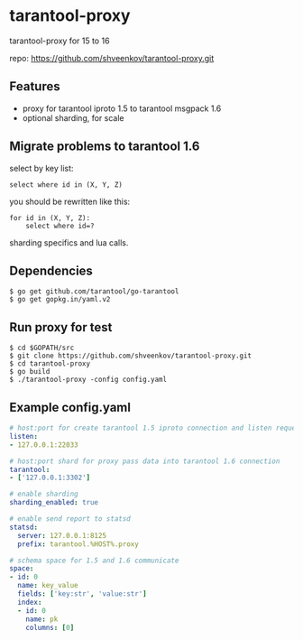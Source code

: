 # tarantool-proxy
tarantool-proxy for 15 to 16

repo: https://github.com/shveenkov/tarantool-proxy.git

## Features

* proxy for tarantool iproto 1.5 to tarantool msgpack 1.6
* optional sharding, for scale

## Migrate problems to tarantool 1.6
select by key list:
```
select where id in (X, Y, Z)
```

you should be rewritten like this:
```
for id in (X, Y, Z):
    select where id=?
```

sharding specifics and lua calls.

## Dependencies
```
$ go get github.com/tarantool/go-tarantool
$ go get gopkg.in/yaml.v2
```

## Run proxy for test
```
$ cd $GOPATH/src
$ git clone https://github.com/shveenkov/tarantool-proxy.git
$ cd tarantool-proxy
$ go build
$ ./tarantool-proxy -config config.yaml
```

## Example config.yaml

```yaml
# host:port for create tarantool 1.5 iproto connection and listen requests
listen:
- 127.0.0.1:22033

# host:port shard for proxy pass data into tarantool 1.6 connection
tarantool:
- ['127.0.0.1:3302']

# enable sharding
sharding_enabled: true

# enable send report to statsd
statsd:
  server: 127.0.0.1:8125
  prefix: tarantool.%HOST%.proxy

# schema space for 1.5 and 1.6 communicate
space:
- id: 0
  name: key_value
  fields: ['key:str', 'value:str']
  index:
  - id: 0
    name: pk
    columns: [0]
```
